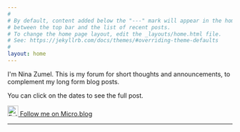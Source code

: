 ```yaml
---
#
# By default, content added below the "---" mark will appear in the home page
# between the top bar and the list of recent posts.
# To change the home page layout, edit the _layouts/home.html file.
# See: https://jekyllrb.com/docs/themes/#overriding-theme-defaults
#
layout: home
---
```


I'm Nina Zumel. This is my forum for short thoughts and announcements, to complement my long form blog posts.

You can click on the dates to see the full post.

<a href="https://micro.blog/MultoGhost" rel="me"><img src="https://ninazumel.com/short_thoughts/assets/Micro.svg" alt="Follow me on Micro.blog" width="24" height="24"> Follow me on Micro.blog</a>

<hr />
<br>
